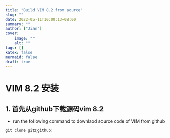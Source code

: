 ```yaml
---
title: "Build VIM 8.2 from source"
slug: ""
date: 2022-05-11T10:00:13+08:00
summary: ""
author: ["Jian"]
cover:
    image: ""
    alt: ""
tags: []
katex: false
mermaid: false
draft: true
---
```


# VIM 8.2 安装

## 1. 首先从github下载源码vim 8.2

- run the following command to downlaod source code of VIM from github

```shell
git clone git@github:
```